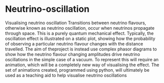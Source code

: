 # Neutrino-oscillation
Visualising neutrino oscillation
Transitions  between  neutrino  flavours,  otherwise  known  as  neutrino  oscillation, occur when neutrinos propagate through space.  This is a purely quantum mechanical effect. Typically,  the oscillation effect is illustrated on a static plot,  showing how the probability of observing  a  particular  neutrino  flavour  changes  with  the  distance  travelled.   The  aim  of  theproject  is  instead  use  complex  phasor  diagrams  to  show  how  the  neutrino  flavour  changing amplitudes drive neutrino oscillations in the simple case of a vacuum.  To represent this will require an animation, which will be a completely new way of visualising the effect.  The set of animations created, programmed using python, will ultimately be used as a teaching aid to help visualise neutrino oscillations
